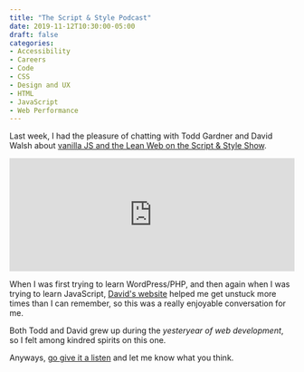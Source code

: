 ```yaml
---
title: "The Script & Style Podcast"
date: 2019-11-12T10:30:00-05:00
draft: false
categories:
- Accessibility
- Careers
- Code
- CSS
- Design and UX
- HTML
- JavaScript
- Web Performance
---
```


Last week, I had the pleasure of chatting with Todd Gardner and David Walsh about [vanilla JS and the Lean Web on the Script & Style Show](https://scriptandstyle.simplecast.com/episodes/vanilla-javascript-with-chris-ferdinandi).

<iframe height="200px" width="100%" frameborder="no" scrolling="no" seamless src="https://player.simplecast.com/f5ef44ef-3936-43bd-87fc-cf04d1d2e967?dark=false"></iframe>

When I was first trying to learn WordPress/PHP, and then again when I was trying to learn JavaScript, [David's website](https://davidwalsh.name/) helped me get unstuck more times than I can remember, so this was a really enjoyable conversation for me.

Both Todd and David grew up during the *yesteryear of web development*, so I felt among kindred spirits on this one.

Anyways, [go give it a listen](https://scriptandstyle.simplecast.com/episodes/vanilla-javascript-with-chris-ferdinandi) and let me know what you think.